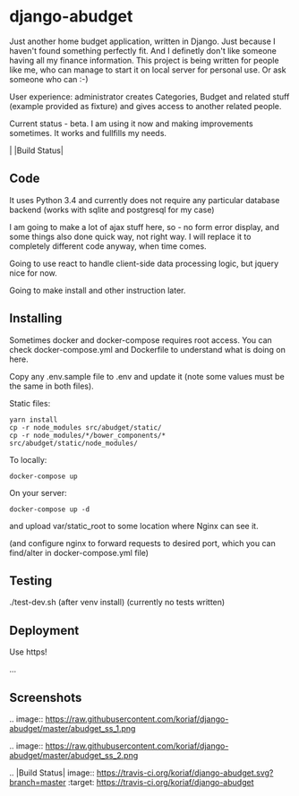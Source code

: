 django-abudget
==============

Just another home budget application, written in Django. Just because I haven't found something perfectly fit. And I definetly don't like someone having all my finance information. This project is being written for people like me, who can manage to start it on local server for personal use. Or ask someone who can :-)

User experience: administrator creates Categories, Budget and related stuff (example provided as fixture) and gives access to another related people.

Current status - beta. I am using it now and making improvements sometimes. It works and fullfills my needs.

| |Build Status|

Code
--------

It uses Python 3.4 and currently does not require any particular database backend (works with sqlite and postgresql for my case)

I am going to make a lot of ajax stuff here, so - no form error display, and some things also done quick way, not right way. I will replace it to completely different code anyway, when time comes.

Going to use react to handle client-side data processing logic, but jquery nice for now.

Going to make install and other instruction later.

Installing
----------

Sometimes docker and docker-compose requires root access. You can check docker-compose.yml and Dockerfile to understand what is doing on here.

Copy any .env.sample file to .env and update it (note some values must be the same in both files).

Static files:

    yarn install
    cp -r node_modules src/abudget/static/
    cp -r node_modules/*/bower_components/* src/abudget/static/node_modules/

To  locally:

    docker-compose up

On your server:

    docker-compose up -d



and upload var/static_root to some location where Nginx can see it.

(and configure nginx to forward requests to desired port, which you can find/alter in docker-compose.yml file)

Testing
----------
./test-dev.sh (after venv install)
(currently no tests written)


Deployment
----------

Use https!

...


Screenshots
-----------

.. image:: https://raw.githubusercontent.com/koriaf/django-abudget/master/abudget_ss_1.png

.. image:: https://raw.githubusercontent.com/koriaf/django-abudget/master/abudget_ss_2.png


.. |Build Status| image:: https://travis-ci.org/koriaf/django-abudget.svg?branch=master
   :target: https://travis-ci.org/koriaf/django-abudget
